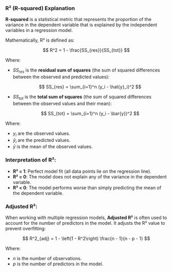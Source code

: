 ### R² (R-squared) Explanation

**R-squared** is a statistical metric that represents the proportion of the variance in the dependent variable that is explained by the independent variables in a regression model.

Mathematically, R² is defined as:

$$
R^2 = 1 - \frac{SS_{res}}{SS_{tot}}
$$

Where:
- $SS_{res}$ is the **residual sum of squares** (the sum of squared differences between the observed and predicted values):
  
  $$
  SS_{res} = \sum_{i=1}^n (y_i - \hat{y}_i)^2
  $$

- $SS_{tot}$ is the **total sum of squares** (the sum of squared differences between the observed values and their mean):
  
  $$
  SS_{tot} = \sum_{i=1}^n (y_i - \bar{y})^2
  $$

Where:
- $y_i$ are the observed values.
- $\hat{y}_i$ are the predicted values.
- $\bar{y}$ is the mean of the observed values.

### Interpretation of R²:
- **R² = 1**: Perfect model fit (all data points lie on the regression line).
- **R² = 0**: The model does not explain any of the variance in the dependent variable.
- **R² < 0**: The model performs worse than simply predicting the mean of the dependent variable.

### Adjusted R²:
When working with multiple regression models, **Adjusted R²** is often used to account for the number of predictors in the model. It adjusts the R² value to prevent overfitting:

$$
R^2_{adj} = 1 - \left(1 - R^2\right) \frac{n - 1}{n - p - 1}
$$

Where:
- $n$ is the number of observations.
- $p$ is the number of predictors in the model.